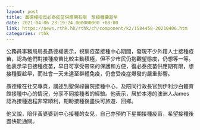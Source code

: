 ```yaml
---
layout: post
title: 聶德權指復必泰疫苗供應期有限　想接種要趁早
date: 2021-04-06 23:19:24.000000000 +08:00
link: https://news.rthk.hk/rthk/ch/component/k2/1584458-20210406.htm
categories: rthk
---
```


公務員事務局局長聶德權表示，視察疫苗接種中心期間，發現不少外籍人士接種疫苗，認為他們對接種疫苗比較主動積極，但不少市民仍抱觀望態度，仍想等一等。他表示早日接種疫苗，早日可享受帶來的保護和方便，復必泰疫苗供應期有限，想接種要趁早，而社會一天未達至群體免疫，仍會受疫症爆發的嚴重影響。

聶德權在社交專頁，講述到聖保祿醫院接種中心，及陪同行政長官到伊利沙白體育館接種中心的情況，分享不同接種者的經驗。他表示，居於本港的澳洲人James認為接種過程非常順利，期盼接種後盡快可旅遊、回鄉。

他又說，陪伴黃婆婆到中心接種的女兒，自己亦預約下星期接種疫苗，希望接種後盡快能通關。
